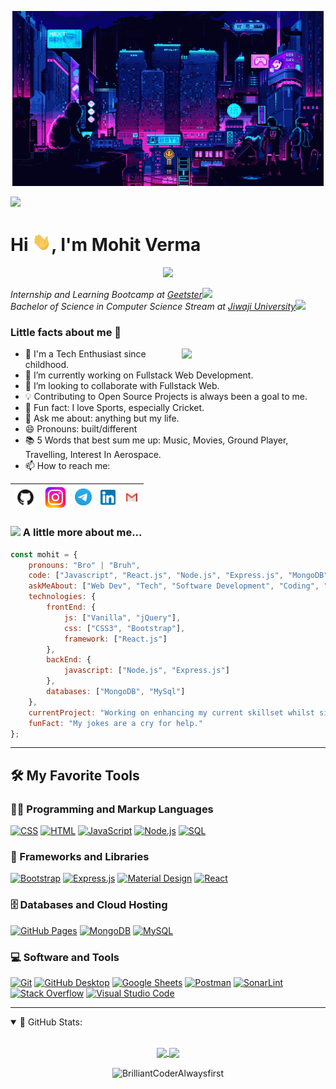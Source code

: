 <!-- ### Hi there 👋 -->

<!-- [![Header](https://github.com/BrilliantCoderAlwaysfirst/BrilliantCoderAlwaysfirst/blob/main/future-gaming.gif)] -->

<p align="center" width:"100%">
  <img src="https://github.com/BrilliantCoderAlwaysfirst/BrilliantCoderAlwaysfirst/blob/main/future-gaming.gif" width:"100%">
</p>

![](https://komarev.com/ghpvc/?username=your-github-username&color=blue&style=flat-square&label=PROFILE+VIEWS)

<h1>Hi <img src="https://raw.githubusercontent.com/ABSphreak/ABSphreak/master/gifs/Hi.gif" width="30px">, I'm Mohit Verma</h1>
<p align="center">
  <a href="https://github.com/Ratheshan03/readme-typing-svg"><img src="https://readme-typing-svg.herokuapp.com?lines=Computer+Science+Graduate;Full+Stack+Software+Developer;DS%20|%20AI%20|%20ML%20Enthusiast;Aspiring+Learner&center=true&width=500&height=50"></a>
</p>

<p><em>Internship and Learning Bootcamp at  <a href="https://www.geekster.in/">Geetster</a><img src="https://media.giphy.com/media/WUlplcMpOCEmTGBtBW/giphy.gif" width="30"></br>Bachelor of Science in Computer Science Stream at <a href="http://www.jiwaji.edu/">Jiwaji University</a><img src="https://media.giphy.com/media/fYSnHlufseco8Fh93Z/giphy.gif" width="30">
</em></p>

<h3>Little facts about me 🧑</h3> <img align='right' src="https://media.giphy.com/media/M9gbBd9nbDrOTu1Mqx/giphy.gif" width="230" > 

- 🧞 I'm a Tech Enthusiast since childhood.
- 🔭 I’m currently working on Fullstack Web Development.
- 👯 I’m looking to collaborate with Fullstack Web.
- 💡 Contributing to Open Source Projects is always been a goal to me.
- 🥎  Fun fact: I love Sports, especially Cricket.
- 💬 Ask me about: anything but my life.
- 😄 Pronouns: built/different
- 📚 5 Words that best sum me up: Music, Movies, Ground Player, Travelling, Interest In Aerospace.
- 📫 How to reach me: 

| [<img src="https://github.com/BrilliantCoderAlwaysfirst/BrilliantCoderAlwaysfirst/blob/main/github.png" alt="github logo" width="34">](https://github.com/BrilliantCoderAlwaysfirst) |  [<img src="https://github.com/BrilliantCoderAlwaysfirst/BrilliantCoderAlwaysfirst/blob/main/instagram.png" alt="instagram logo" width="34">](https://www.instagram.com/mohitverma614/) |  [<img src="https://github.com/BrilliantCoderAlwaysfirst/BrilliantCoderAlwaysfirst/blob/main/telegram.png" alt="telegram logo" width="27">](https://telegram.me/mohitvermacoder) |  [<img src="https://github.com/BrilliantCoderAlwaysfirst/BrilliantCoderAlwaysfirst/blob/main/linkedin.png" alt="linkedin logo" width="24">](https://www.linkedin.com/in/mohit-verma-mern-developer/) |  [<img src="https://github.com/BrilliantCoderAlwaysfirst/BrilliantCoderAlwaysfirst/blob/main/gmail.jpeg" alt="gmail logo" width="24">](mohitverma910933@gmail.com)  
|---|---|---|---|---|

<!-- <br> -->


### <img src="https://media.giphy.com/media/VgCDAzcKvsR6OM0uWg/giphy.gif" width="50"> A little more about me...  

```javascript
const mohit = {
    pronouns: "Bro" | "Bruh",
    code: ["Javascript", "React.js", "Node.js", "Express.js", "MongoDB"],
    askMeAbout: ["Web Dev", "Tech", "Software Development", "Coding", "Travelling"],
    technologies: {
        frontEnd: {
            js: ["Vanilla", "jQuery"],
            css: ["CSS3", "Bootstrap"],
            framework: ["React.js"]
        },
        backEnd: {
            javascript: ["Node.js", "Express.js"]
        },
        databases: ["MongoDB", "MySql"]
    },
    currentProject: "Working on enhancing my current skillset whilst simultaneously looking for new opportunities.",
    funFact: "My jokes are a cry for help."
};
```

<!-- Please do consider dropping a ⭐ for this repo and some of my recent Deep Learning projects. 🥺 -->

<!-- <p align="center">
  <a href="https://github.com/BrilliantCoderAlwaysfirst/travellingWebsite">
    <img align="center" src="https://github-readme-stats.vercel.app/api/pin/?username=BrilliantCoderAlwaysfirst&repo=travellingWebsite" />
  </a>
  <a href="https://github.com/BrilliantCoderAlwaysfirst/portfolioWebsite">
    <img align="center" src="https://github-readme-stats.vercel.app/api/pin/?username=BrilliantCoderAlwaysfirst&repo=portfolioWebsite" />
  </a>
  <a href="https://github.com/BrilliantCoderAlwaysfirst/GameProject">
    <img align="center" src="https://github-readme-stats.vercel.app/api/pin/?username=BrilliantCoderAlwaysfirst&repo=GameProject" />
  </a>
  <a href="https://github.com/BrilliantCoderAlwaysfirst/Doctor_dashboard">
    <img align="center" src="https://github-readme-stats.vercel.app/api/pin/?username=BrilliantCoderAlwaysfirst&repo=Doctor_dashboard" />
  </a>
 </p> -->


---
  
<!--  <details>  -->
  <h2>🛠️ My Favorite Tools</h2>
  <!-- Some badges are from https://github.com/Ileriayo/markdown-badges -->

  <h3>👨‍💻 Programming and Markup Languages</h3>

  <p>
      <a href="#"><img alt="CSS" src="https://img.shields.io/badge/CSS-1572B6.svg?logo=css3&logoColor=white"></a>
    <a href="#"><img alt="HTML" src="https://img.shields.io/badge/HTML-E34F26.svg?logo=html5&logoColor=white"></a>
    <a href="#"><img alt="JavaScript" src="https://img.shields.io/badge/JavaScript-F7DF1E.svg?logo=javascript&logoColor=black"></a>
    <a href="#"><img alt="Node.js" src="https://img.shields.io/badge/Node.js-43853D.svg?logo=node.js&logoColor=white"></a>
    <a href="#"><img alt="SQL" src="https://custom-icon-badges.demolab.com/badge/SQL-025E8C.svg?logo=database&logoColor=white"></a>
  </p>

  <h3>🧰 Frameworks and Libraries</h3>

  <p>
      <a href="#"><img alt="Bootstrap" src="https://img.shields.io/badge/Bootstrap-7952B3.svg?logo=bootstrap&logoColor=white"></a>
    <a href="#"><img alt="Express.js" src="https://img.shields.io/badge/Express.js-404d59.svg?logo=express&logoColor=white"></a>
    <a href="#"><img alt="Material Design" src="https://img.shields.io/badge/Material%20Design-0081CB.svg?logo=material-design&logoColor=white"></a>
    <a href="#"><img alt="React" src="https://img.shields.io/badge/React-20232a.svg?logo=react&logoColor=%2361DAFB"></a>

  <h3>🗄️ Databases and Cloud Hosting</h3>

  <p>
      <a href="#"><img alt="GitHub Pages" src="https://img.shields.io/badge/GitHub%20Pages-327FC7.svg?logo=github&logoColor=white"></a>
      <a href="#"><img alt="MongoDB" src ="https://img.shields.io/badge/MongoDB-4ea94b.svg?logo=mongodb&logoColor=white"></a>
      <a href="#"><img alt="MySQL" src="https://img.shields.io/badge/MySQL-00f.svg?logo=mysql&logoColor=white"></a>
  </p>

  <h3>💻 Software and Tools</h3>

  <p>
      <a href="#"><img alt="Git" src="https://img.shields.io/badge/Git-F05033.svg? logo=git&logoColor=white"></a>
      <a href="#"><img alt="GitHub Desktop" src="https://img.shields.io/badge/GitHub%20Desktop-8034A9.svg?logo=github&logoColor=white"></a>
    <a href="#"><img alt="Google Sheets" src="https://img.shields.io/badge/Sheets-34A853.svg?logo=google%20sheets&logoColor=white"></a>
    <a href="#"><img alt="Postman" src="https://img.shields.io/badge/Postman-FF6C37?logo=postman&logoColor=white"></a>
    <a href="#"><img alt="SonarLint" src="https://img.shields.io/badge/-SonarLint-CB2029?logo=sonarlint&logoColor=white"></a>
    <a href="#"><img alt="Stack Overflow" src="https://img.shields.io/badge/-Stack%20Overflow-FE7A16?logo=stack-overflow&logoColor=white"></a>
    <a href="#"><img alt="Visual Studio Code" src="https://img.shields.io/badge/Visual%20Studio%20Code-0078d7.svg?logo=visual-studio-code&logoColor=white"></a>
  </p>
<!-- </details> -->
  
  ---
  

<details open="">
<summary>
 📔 GitHub Stats:
</summary>
<br>
<p align="center">
  <a href="https://github.com/BrilliantCoderAlwaysfirst">
    <img align="center"  height="175px" src="https://github-readme-stats.vercel.app/api?username=BrilliantCoderAlwaysfirst&bg_color=30,e96443,904e95&title_color=fff&text_color=fff"/>
  </a>
  <a href="https://github.com/BrilliantCoderAlwaysfirst">
    <img align="center" height="175px"  src="https://github-readme-stats.vercel.app/api/top-langs/?username=BrilliantCoderAlwaysfirst&bg_color=30,e96443,904e95&title_color=fff&text_color=fff&langs_count=15&layout=compact&hide_border=true" />
  </a>
</p>
  <p align="center"><img align="center" src="https://streak-stats.demolab.com?user=BrilliantCoderAlwaysfirst&theme=ambient-gradient" alt="BrilliantCoderAlwaysfirst" /></p>
  
<!--   <p align="center">
    [![GitHub Streak](https://streak-stats.demolab.com?user=BrilliantCoderAlwaysfirst&theme=ambient-gradient)](https://git.io/streak-stats)
  </p> -->
</details>
 
  

  
  











